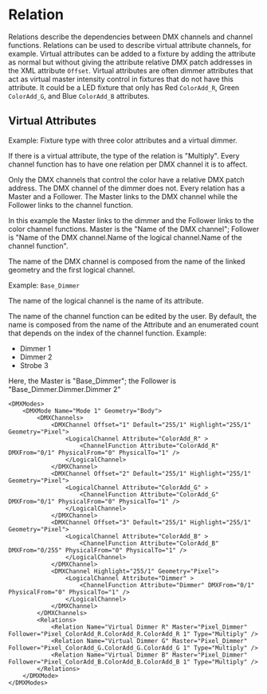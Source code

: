 # Relation

Relations describe the dependencies between DMX channels and channel functions. Relations can be used to describe virtual attribute channels, for example. 
Virtual attributes can be added to a fixture by adding the attribute as normal but without giving the attribute relative DMX patch addresses in the XML attribute `Offset`. 
Virtual attributes are often dimmer attributes that act as virtual master intensity control in fixtures that do not have this attribute. It could be a LED fixture that only has Red `ColorAdd_R`, Green `ColorAdd_G`, and Blue `ColorAdd_B` attributes.

## Virtual Attributes

Example: Fixture type with three color attributes and a virtual dimmer.

If there is a virtual attribute, the type of the relation is "Multiply". Every channel function has to have one relation per DMX channel it is to affect.

Only the DMX channels that control the color have a relative DMX patch address. The DMX channel of the dimmer does not. Every relation has a Master and a Follower. The Master links to the DMX channel while the Follower links to the channel function.

In this example the Master links to the dimmer and the Follower links to the color channel functions.
Master is the "Name of the DMX channel"; Follower is "Name of the DMX channel.Name of the logical channel.Name of the channel function".

The name of the DMX channel is composed from the name of the linked geometry and the first logical channel.

Example: `Base_Dimmer`

The name of the logical channel is the name of its attribute.

The name of the channel function can be edited by the user. By default, the name is composed from the name of the Attribute and an enumerated count that depends on the index of the channel function.
Example:

- Dimmer 1
- Dimmer 2
- Strobe 3

Here, the Master is "Base_Dimmer"; the Follower is "Base_Dimmer.Dimmer.Dimmer 2"

```
<DMXModes>
    <DMXMode Name="Mode 1" Geometry="Body">
        <DMXChannels>
            <DMXChannel Offset="1" Default="255/1" Highlight="255/1" Geometry="Pixel">
                <LogicalChannel Attribute="ColorAdd_R" >
                    <ChannelFunction Attribute="ColorAdd_R" DMXFrom="0/1" PhysicalFrom="0" PhysicalTo="1" />
                </LogicalChannel>
            </DMXChannel>
            <DMXChannel Offset="2" Default="255/1" Highlight="255/1" Geometry="Pixel">
                <LogicalChannel Attribute="ColorAdd_G" >
                    <ChannelFunction Attribute="ColorAdd_G" DMXFrom="0/1" PhysicalFrom="0" PhysicalTo="1" />
                </LogicalChannel>
            </DMXChannel>
            <DMXChannel Offset="3" Default="255/1" Highlight="255/1" Geometry="Pixel">
                <LogicalChannel Attribute="ColorAdd_B" >
                    <ChannelFunction Attribute="ColorAdd_B" DMXFrom="0/255" PhysicalFrom="0" PhysicalTo="1" />
                </LogicalChannel>
            </DMXChannel>
            <DMXChannel Highlight="255/1" Geometry="Pixel">
                <LogicalChannel Attribute="Dimmer" >
                    <ChannelFunction Attribute="Dimmer" DMXFrom="0/1" PhysicalFrom="0" PhysicalTo="1" />
                </LogicalChannel>
            </DMXChannel>
        </DMXChannels>
        <Relations>
            <Relation Name="Virtual Dimmer R" Master="Pixel_Dimmer" Follower="Pixel_ColorAdd_R.ColorAdd_R.ColorAdd_R 1" Type="Multiply" />
            <Relation Name="Virtual Dimmer G" Master="Pixel_Dimmer" Follower="Pixel_ColorAdd_G.ColorAdd_G.ColorAdd_G 1" Type="Multiply" />
            <Relation Name="Virtual Dimmer B" Master="Pixel_Dimmer" Follower="Pixel_ColorAdd_B.ColorAdd_B.ColorAdd_B 1" Type="Multiply" />
        </Relations>
    </DMXMode>
</DMXModes>
```